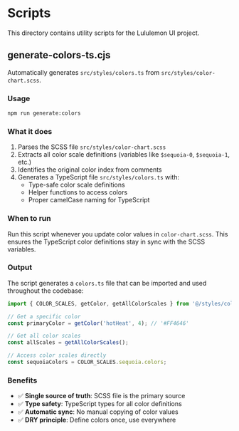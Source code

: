 # Scripts

This directory contains utility scripts for the Lululemon UI project.

## generate-colors-ts.cjs

Automatically generates `src/styles/colors.ts` from `src/styles/color-chart.scss`.

### Usage

```bash
npm run generate:colors
```

### What it does

1. Parses the SCSS file `src/styles/color-chart.scss`
2. Extracts all color scale definitions (variables like `$sequoia-0`, `$sequoia-1`, etc.)
3. Identifies the original color index from comments
4. Generates a TypeScript file `src/styles/colors.ts` with:
   - Type-safe color scale definitions
   - Helper functions to access colors
   - Proper camelCase naming for TypeScript

### When to run

Run this script whenever you update color values in `color-chart.scss`. This ensures the TypeScript color definitions stay in sync with the SCSS variables.

### Output

The script generates a `colors.ts` file that can be imported and used throughout the codebase:

```typescript
import { COLOR_SCALES, getColor, getAllColorScales } from '@/styles/colors';

// Get a specific color
const primaryColor = getColor('hotHeat', 4); // '#FF4646'

// Get all color scales
const allScales = getAllColorScales();

// Access color scales directly
const sequoiaColors = COLOR_SCALES.sequoia.colors;
```

### Benefits

- ✅ **Single source of truth**: SCSS file is the primary source
- ✅ **Type safety**: TypeScript types for all color definitions
- ✅ **Automatic sync**: No manual copying of color values
- ✅ **DRY principle**: Define colors once, use everywhere

